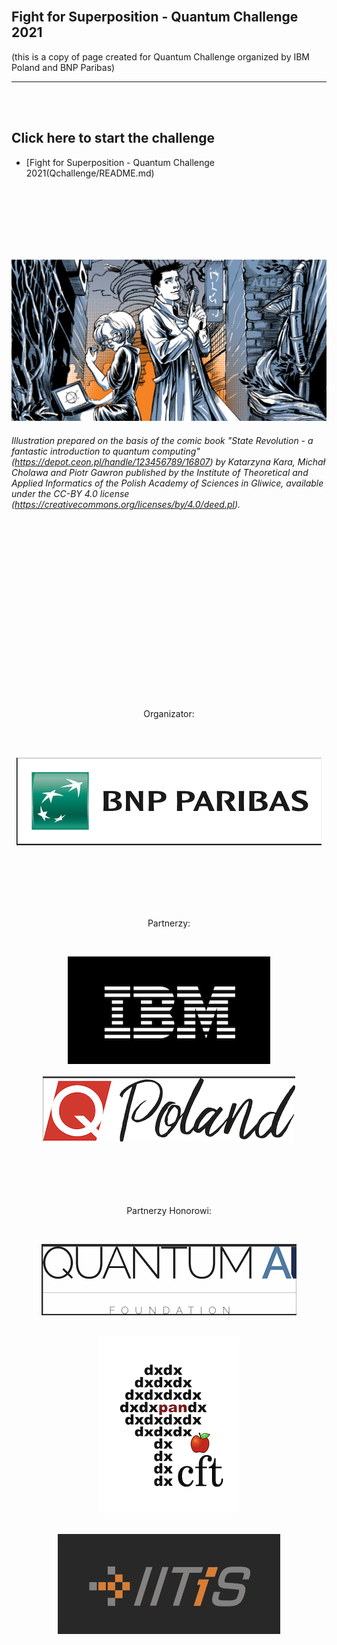 <br>

## Fight for Superposition - Quantum Challenge 2021 
(this is a copy of page created for Quantum Challenge organized by IBM Poland and BNP Paribas)
*****
<br>
<br>





## Click here to start the challenge
* [Fight for Superposition - Quantum Challenge 2021(Qchallenge/README.md)  
<br>
<br>
<br>
<br>
<br>
<br>

![quantum-obrazek](/images/q2.png)
###### Illustration prepared on the basis of the comic book "State Revolution - a fantastic introduction to quantum computing" (https://depot.ceon.pl/handle/123456789/16807) by Katarzyna Kara, Michał Cholawa and Piotr Gawron published by the Institute of Theoretical and Applied Informatics of the Polish Academy of Sciences in Gliwice, available under the CC-BY 4.0 license (https://creativecommons.org/licenses/by/4.0/deed.pl).



<br>
<br>
<br>
<br>
<br>
<br>
<br>
<br>
<br>
<br>
<br>
<br>
<br>
<br>
<br>




<br>
<p align="center">
Organizator:
</p>
<br>
<br>

<span style="display:block;text-align:center">[![logo-bnp](/images/logobnpparibas.png)](https://www.bnpparibas.pl/)</span>
<br>


<br>
<br>
<br>
<br>
<p align="center">
Partnerzy:
</p>
<br>

<span style="display:block;text-align:center">[![logo-ibm](/images/logoibm.png)](https://www.ibm.com/pl-pl)</span>
<br>
<span style="display:block;text-align:center">[![logo-qpoland](/images/logoqpoland.png)](https://qworld.net/qpoland/)</span>
<br>
<br>
<br>
<br>
<br>
<p align="center">
Partnerzy Honorowi:
</p>
<br>

<span style="display:block;text-align:center">[![logo-quantumai](/images/logoqai.png)](https://www.qaif.org/)</span>
<br>

<span style="display:block;text-align:center">[![logo-cft](/images/logocft.png)](https://www.cft.edu.pl/)</span>
<br>

<span style="display:block;text-align:center">[![logo-cft](/images/logoitis.png)](https://www.iitis.pl/)</span>





<br>
<br>
<br>



